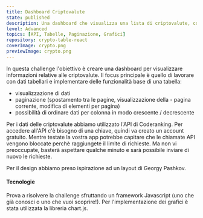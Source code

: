 ```yaml
---
title: Dashboard Criptovalute
state: published
description: Una dashboard che visualizza una lista di criptovalute, con paginazione e ordinamento dei dati in tabella.
level: Advanced
topics: [API, Tabelle, Paginazione, Grafici]
repository: crypto-table-react
coverImage: crypto.png
previewImage: crypto.png
---
```

In questa challenge l'obiettivo è creare una dashboard per visualizzare informazioni relative alle criptovalute. Il focus principale è quello di lavorare con dati tabellari e implementare delle funzionalità base di una tabella:
- visualizzazione di dati
- paginazione (spostamento tra le pagine, visualizzazione della - pagina corrente, modifica di elementi per pagina)
- possibilità di ordinare dati per colonna in modo crescente / decrescente

Per i dati delle criptovalute abbiamo utilizzato l'API di Coderanking. Per accedere all'API c'è bisogno di una chiave, quindi va creato un account gratuito. Mentre testate la vostra app potrebbe capitare che le chiamate API vengono bloccate perchè raggiungete il limite di richieste. Ma non vi preoccupate, basterà aspettare qualche minuto e sarà possibile inviare di nuovo le richieste.

Per il design abbiamo preso ispirazione ad un layout di Georgy Pashkov.

#### Tecnologie
Prova a risolvere la challenge sfruttando un framework Javascript (uno che già conosci o uno che vuoi scoprire!). Per l'implementazione dei grafici è stata utilizzata la libreria chart.js.
